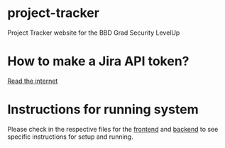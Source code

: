 # project-tracker
Project Tracker website for the BBD Grad Security LevelUp

# How to make a Jira API token?
[Read the internet](https://id.atlassian.com/manage-profile/security/api-tokens)

# Instructions for running system
Please check in the respective files for the [frontend](https://github.com/bbd-grad-levelups/project-tracker/tree/main/project-tracker-frontend) and [backend](https://github.com/bbd-grad-levelups/project-tracker/tree/main/Server) to see specific instructions for setup and running.